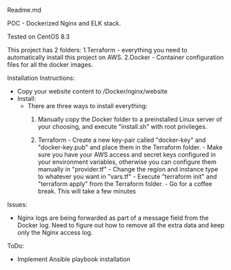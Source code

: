 Readme.md

POC - Dockerized Nginx and ELK stack.

Tested on CentOS 8.3

This project has 2 folders:
1.Terraform - everything you need to automatically install this project on AWS.
2.Docker - Container configuration files for all the docker images.


Installation Instructions:
- Copy your website content to /Docker/nginx/website
- Install:
	- There are three ways to install everything:
		1. Manually copy the Docker folder to a preinstalled Linux server of your choosing, and execute "install.sh" with root privileges.

		2. Terraform
		  - Create a new key-pair called "docker-key" and "docker-key.pub" and place them in the Terraform folder.
		  - Make sure you have your AWS access and secret keys configured in your environment variables, otherwise you can configure them manually in "provider.tf"
		  - Change the region and instance type to whatever you want in "vars.tf"
		  - Execute "terraform init" and "terraform apply" from the Terraform folder.
		  - Go for a coffee break. This will take a few minutes


Issues:
- Nginx logs are being forwarded as part of a message field from the Docker log. Need to figure out how to remove all the extra data and keep only the Nginx access log.

ToDo:
- Implement Ansible playbook installation

